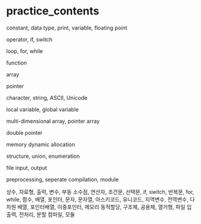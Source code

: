 # practice_contents
constant, data type, print, variable, floating point

operator, if, switch

loop, for, while

function

array

pointer

character, string, ASCII, Unicode

local variable, global variable

multi-dimensional array, pointer array

double pointer

memory dynamic allocation

structure, union, enumeration

file input, output

preprocessing, seperate compilation, module

상수, 자료형, 출력, 변수, 부동 소수점, 연산자, 조건문, 선택문, if, switch, 반복문, for, while,
함수, 배열, 포인터, 문자, 문자열, 아스키코드, 유니코드, 지역변수, 전역변수, 다차원 배열, 포인터배열,
이중포인터, 메모리 동적할당, 구조체, 공용체, 열거형, 파일 입출력, 전처리, 분할 컴파일, 모듈
